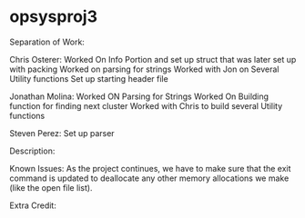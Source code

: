 # opsysproj3

Separation of Work:

Chris Osterer:
		Worked On Info Portion and set up struct that was later set up with packing
		Worked on parsing for strings
		Worked with Jon on Several Utility functions
		Set up starting header file

Jonathan Molina:
		Worked ON Parsing for Strings
		Worked On Building function for finding next cluster
		Worked with Chris to build several Utility functions

Steven Perez:
Set up parser


Description:



Known Issues:
As the project continues, we have to make sure that the exit command is updated to deallocate any other memory allocations we make (like the open file list).


Extra Credit:
